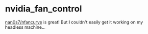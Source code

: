 # nvidia_fan_control
[nan0s7/nfancurve](https://github.com/nan0s7/nfancurve) is great! But I couldn't easily get it working on my headless machine...
